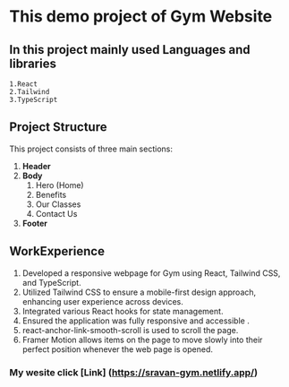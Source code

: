 
# This demo project of Gym Website
## In this project mainly used Languages and libraries
    1.React
    2.Tailwind
    3.TypeScript

    
## Project Structure

This project consists of three main sections:

1. **Header**
2. **Body**
   1. Hero (Home)
   2. Benefits
   3. Our Classes
   4. Contact Us
3. **Footer**

## WorkExperience
 1. Developed a responsive webpage for Gym using React, Tailwind CSS, and TypeScript.
 2. Utilized Tailwind CSS to ensure a mobile-first design approach, enhancing user experience across devices.
 3. Integrated various React hooks for state management.
 4. Ensured the application was fully responsive and accessible .
 5. react-anchor-link-smooth-scroll is  used to scroll the page.
 6. Framer Motion allows items on the page to move slowly into their perfect position whenever the web page is opened.
### My wesite  click [Link] (https://sravan-gym.netlify.app/)
